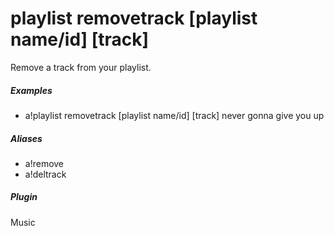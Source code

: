 # playlist removetrack [playlist name/id] [track]

Remove a track from your playlist.
			

##### Examples

* a!playlist removetrack [playlist name/id] [track] never gonna give you up


##### Aliases

* a!remove
* a!deltrack


##### Plugin
Music